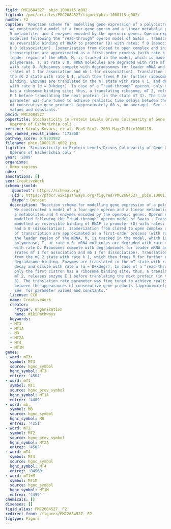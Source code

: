 ```yaml
---
figid: PMC2684527__pbio.1000115.g002
figlink: /pmc/articles/PMC2684527/figure/pbio-1000115-g002/
number: F2
caption: 'Reaction scheme for modelling gene expression of a polycistronic operon.
  We constructed a model of a four-gene operon and a linear metabolic pathway, containing
  5 metabolites and 4 enzymes encoded by the operonic genes. Operon expression was
  modelled following the “read-through” operon model of Swain . Transcription is modelled
  as reversible binding of RNAP to promoter (D) with rates: f 0 (association) and
  b 0 (dissociation). Isomerization from closed to open complex and initiation of
  transcription are approximated as a first-order process (with rate k 0). Only the
  leader region of the mRNA, M, is tracked in the model, which is made by transcribing
  polymerase, T, at rate v 0. mRNA molecules are degraded with rate mf 0, and diluted
  with rate D. Ribosomes compete with degradosomes for leader mRNA and bind reversibly
  (rates mf 1 for association and mb 1 for dissociation). Translation is started from
  the mC 2 state with rate k 1, which then frees M for further ribosome or degradasome
  binding. Enzymes are translated in the mT state with rate v 1, and decay and dilute
  with rate α (α = D+kdegr). In case of a “read-through” operon, only the first cistron
  has a ribosome binding site; thus, a translating ribosome, mT 2, releases enzyme
  E 1 before translating the next protein (in the state mT 3). The translation rate
  parameter was fine tuned to achieve realistic time delays between the appearances
  of consecutive gene products (approximately 60 s, on average). See  for parameter
  values and constants.'
pmcid: PMC2684527
papertitle: Stochasticity in Protein Levels Drives Colinearity of Gene Order in Metabolic
  Operons of Escherichia coli .
reftext: Károly Kovács, et al. PLoS Biol. 2009 May;7(5):e1000115.
pmc_ranked_result_index: '173568'
pathway_score: 0.9203982
filename: pbio.1000115.g002.jpg
figtitle: 'Stochasticity in Protein Levels Drives Colinearity of Gene Order in Metabolic
  Operons of Escherichia coli '
year: '2009'
organisms:
- Homo sapiens
ndex: ''
annotations: []
seo: CreativeWork
schema-jsonld:
  '@context': https://schema.org/
  '@id': https://pfocr.wikipathways.org/figures/PMC2684527__pbio.1000115.g002.html
  '@type': Dataset
  description: 'Reaction scheme for modelling gene expression of a polycistronic operon.
    We constructed a model of a four-gene operon and a linear metabolic pathway, containing
    5 metabolites and 4 enzymes encoded by the operonic genes. Operon expression was
    modelled following the “read-through” operon model of Swain . Transcription is
    modelled as reversible binding of RNAP to promoter (D) with rates: f 0 (association)
    and b 0 (dissociation). Isomerization from closed to open complex and initiation
    of transcription are approximated as a first-order process (with rate k 0). Only
    the leader region of the mRNA, M, is tracked in the model, which is made by transcribing
    polymerase, T, at rate v 0. mRNA molecules are degraded with rate mf 0, and diluted
    with rate D. Ribosomes compete with degradosomes for leader mRNA and bind reversibly
    (rates mf 1 for association and mb 1 for dissociation). Translation is started
    from the mC 2 state with rate k 1, which then frees M for further ribosome or
    degradasome binding. Enzymes are translated in the mT state with rate v 1, and
    decay and dilute with rate α (α = D+kdegr). In case of a “read-through” operon,
    only the first cistron has a ribosome binding site; thus, a translating ribosome,
    mT 2, releases enzyme E 1 before translating the next protein (in the state mT
    3). The translation rate parameter was fine tuned to achieve realistic time delays
    between the appearances of consecutive gene products (approximately 60 s, on average).
    See  for parameter values and constants.'
  license: CC0
  name: CreativeWork
  creator:
    '@type': Organization
    name: WikiPathways
  keywords:
  - MT3
  - MT1A
  - MB
  - MT2A
  - MT4
  - MT1M
genes:
- word: mT3+
  symbol: MT3
  source: hgnc_symbol
  hgnc_symbol: MT3
  entrez: '4504'
- word: mT1
  symbol: MT1
  source: hgnc_prev_symbol
  hgnc_symbol: MT1A
  entrez: '4489'
- word: mb,
  symbol: MB
  source: hgnc_symbol
  hgnc_symbol: MB
  entrez: '4151'
- word: mT2
  symbol: MT2
  source: hgnc_prev_symbol
  hgnc_symbol: MT2A
  entrez: '4502'
- word: mT4
  symbol: MT4
  source: hgnc_symbol
  hgnc_symbol: MT4
  entrez: '84560'
- word: mT1+M
  symbol: MT1M
  source: hgnc_symbol
  hgnc_symbol: MT1M
  entrez: '4499'
chemicals: []
diseases: []
figid_alias: PMC2684527__F2
redirect_from: /figures/PMC2684527__F2
figtype: Figure
---
```

